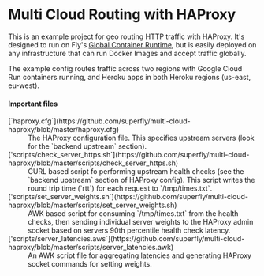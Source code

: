 # Multi Cloud Routing with HAProxy

This is an example project for geo routing HTTP traffic with HAProxy. It's designed to run on Fly's [Global Container Runtime](https://fly.io/docs/future/), but is easily deployed on any infrastructure that can run Docker Images and accept traffic globally.

The example config routes traffic across two regions with Google Cloud Run containers running, and Heroku apps in both Heroku regions (us-east, eu-west).

#### Important files

<dl>
  <dt>[`haproxy.cfg`](https://github.com/superfly/multi-cloud-haproxy/blob/master/haproxy.cfg)</dt>
  <dd>The HAProxy configuration file. This specifies upstream servers (look for the `backend upstream` section).</dd>
  <dt>['scripts/check_server_https.sh`](https://github.com/superfly/multi-cloud-haproxy/blob/master/scripts/check_server_https.sh)</dt>
  <dd>CURL based script fo performing upstream health checks (see the `backend upstream` section of HAProxy config). This script writes the round trip time (`rtt`) for each request to `/tmp/times.txt`.</dd>
  <dt>['scripts/set_server_weights.sh`](https://github.com/superfly/multi-cloud-haproxy/blob/master/scripts/set_server_weights.sh)</dt>
  <dd>AWK based script for consuming `/tmp/times.txt` from the health checks, then sending individual server weights to the HAProxy admin socket based on servers 90th percentile health check latency.</dd>
  <dt>['scripts/server_latencies.aws`](https://github.com/superfly/multi-cloud-haproxy/blob/master/scripts/server_latencies.awk)</dt>
  <dd>An AWK script file for aggregating latencies and generating HAProxy socket commands for setting weights.</dd>
</dl>